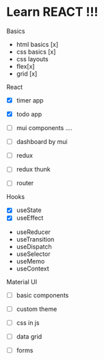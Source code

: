 # Learn REACT !!!

Basics

-   html basics [x]
-   css basics [x]
-   css layouts
-   flex[x]
-   grid [x]

React

-   [x] timer app
-   [x] todo app
-   [ ] mui components
        ....
-   [ ] dashboard by mui

-   [ ] redux
-   [ ] redux thunk
-   [ ] router

Hooks

-   [x] useState
-   [x] useEffect
-   useReducer
-   useTransition
-   useDispatch
-   useSelector
-   useMemo
-   useContext

Material UI

-   [ ] basic components

-   [ ] custom theme
-   [ ] css in js
-   [ ] data grid
-   [ ] forms
